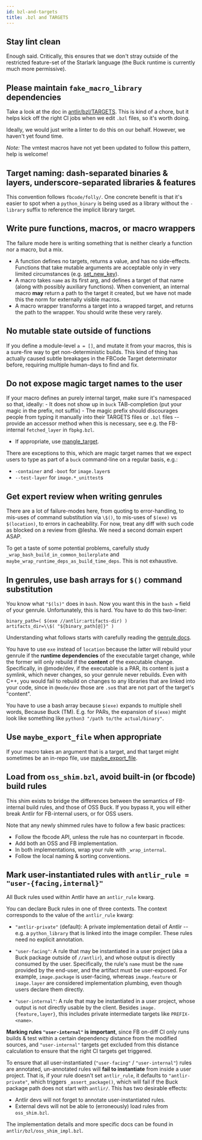 ```yaml
---
id: bzl-and-targets
title: .bzl and TARGETS
---
```


## Stay lint clean

Enough said. Critically, this ensures that we don't stray outside of the
restricted feature-set of the Starlark language (the Buck runtime is
currently much more permissive).

## Please maintain `fake_macro_library` dependencies

Take a look at the doc in [antlir/bzl/TARGETS](
https://github.com/facebookincubator/antlir/blob/master/antlir/bzl/BUCK#L4
).
This is kind of a chore, but it helps kick off the right CI jobs when we edit
`.bzl` files, so it's worth doing.

Ideally, we would just write a linter to do this on our behalf. However,
we haven't yet found time.

*Note:* The vmtest macros have not yet been updated to follow this pattern, help
is welcome!

## Target naming: dash-separated binaries & layers, underscore-separated libraries & features

This convention follows `fbcode/folly/`. One concrete benefit is that it's
easier to spot when a `python_binary` is being used as a library without the
`-library` suffix to reference the implicit library target.

## Write pure functions, macros, or macro wrappers

The failure mode here is writing something that is neither clearly a
function nor a macro, but a mix.

-   A function defines no targets, returns a value, and has no side-effects.
    Functions that take mutable arguments are acceptable only in very limited
    circumstances (e.g. [set_new_key](
    https://github.com/facebookincubator/antlir/blob/master/antlir/common.py#L69
    )).
-   A macro takes `name` as its first arg, and defines a target of that name
    (along with possibly auxiliary functions). When convenient, an internal
    macro **may** return a path to the target it created, but we have not made
    this the norm for externally visible macros.
-   A macro wrapper transforms a target into a wrapped target, and returns the
    path to the wrapper. You should write these very rarely.

## No mutable state outside of functions

If you define a module-level `a = []`, and mutate it from your macros, this is a
sure-fire way to get non-deterministic builds. This kind of thing has actually
caused subtle breakages in the FBCode Target determinator before, requiring
multiple human-days to find and fix.

## Do not expose magic target names to the user

If your macro defines an purely internal target, make sure it's namespaced so
that, ideally: - It does not show up in `buck` TAB-completion (put your magic in
the prefix, not suffix) - The magic prefix should discourages people from typing
it manually into their TARGETS files or `.bzl` files -- provide an accessor
method when this is necessary, see e.g.  the FB-internal `fetched_layer` in
`fbpkg.bzl`.

  - If appropriate, use [mangle_target](
    https://github.com/facebookincubator/antlir/blob/master/antlir/bzl/target_helpers.bzl#L32
    ).

There are exceptions to this, which are magic target names that we expect users
to type as part of a `buck` command-line on a regular basis, e.g.:
  - `-container` and `-boot` for `image.layer`s
  - `--test-layer` for `image.*_unittest`s

## Get expert review when writing genrules

There are a lot of failure-modes here, from quoting to error-handling, to
mis-uses of command substitution via `\$()`, to mis-uses of `$(exe)` vs
`$(location)`, to errors in cacheability. For now, treat any diff with such code
as blocked on a review from @lesha. We need a second domain expert ASAP.

To get a taste of some potential problems, carefully study
`_wrap_bash_build_in_common_boilerplate` and
`maybe_wrap_runtime_deps_as_build_time_deps`. This is not exhaustive.

## In genrules, use bash arrays for `$()` command substitution

You know what `"$(ls)"` does in `bash`. Now you want this in the `bash =` field
of your genrule. Unfortunately, this is hard. You have to do this two-liner:

```
binary_path=( $(exe //antlir:artifacts-dir) )
artifacts_dir=\\$( "${binary_path[@]}" )
```

Understanding what follows starts with carefully reading the
[genrule docs](https://buck.build/rule/genrule.html).

You have to use `exe` instead of `location` because the latter will rebuild your
genrule if the **runtime dependencies** of the executable target change, while
the former will only rebuild if the **content** of the executable change.
Specifically, in @mode/dev, if the executable is a PAR, its content is just a
symlink, which never changes, so your genrule never rebuilds. Even with C++, you
would fail to rebuild on changes to any libraries that are linked into your
code, since in `@mode/dev` those are `.so`s that are not part of the target's
"content".

You have to use a bash array because `$(exe)` expands to multiple shell words,
Because Buck (TM). E.g. for PARs, the expansion of `$(exe)` might look like
something like `python3 "/path to/the actual/binary"`.

## Use `maybe_export_file` when appropriate

If your macro takes an argument that is a target, and that target might
sometimes be an in-repo file, use [maybe_export_file](
https://github.com/facebookincubator/antlir/blob/master/antlir/bzl/maybe_export_file.bzl
).

## Load from `oss_shim.bzl`, avoid built-in (or fbcode) build rules

This shim exists to bridge the differences between the semantics of
FB-internal build rules, and those of OSS Buck.  If you bypass it, you will
either break Antlir for FB-internal users, or for OSS users.

Note that any newly shimmed rules have to follow a few basic practices:
 - Follow the fbcode API, unless the rule has no counterpart in fbcode.
 - Add both an OSS and FB implementation.
 - In both implementations, wrap your rule with `_wrap_internal`.
 - Follow the local naming & sorting conventions.

## Mark user-instantiated rules with `antlir_rule = "user-{facing,internal}"`

All Buck rules used within Antlir have an `antlir_rule` kwarg.

You can declare Buck rules in one of three contexts.  The context
corresponds to the value of the `antlir_rule` kwarg:

 - `"antlir-private"` (default): A private implementation detail of Antlir --
   e.g.  a `python_library` that is linked into the image compiler.  These
   rules need no explicit annotation.

 - `"user-facing"`: A rule that may be instantiated in a user project (aka
   a Buck package outside of `//antlir`), and whose output is directly
   consumed by the user.  Specifically, the rule's `name` must be the `name`
   provided by the end-user, and the artifact must be user-exposed.  For
   example, `image.package` is user-facing, whereas `image.feature` or
   `image.layer` are considered implementation plumbing, even though users
   declare them directly.

 - `"user-internal"`: A rule that may be instantiated in a user project,
   whose output is not directly usable by the client.  Besides
   `image.{feature,layer}`, this includes private intermediate targets like
   `PREFIX-<name>`.

**Marking rules `"user-internal"` is important**, since FB on-diff CI only
runs builds & test within a certain dependency distance from the modified
sources, and `"user-internal"` targets get excluded from this distance
calculation to ensure that the right CI targets get triggered.

To ensure that all user-instantiated (`"user-facing"` / `"user-internal"`)
rules are annotated, un-annotated rules will **fail to instantiate** from
inside a user project.  That is, if your rule doesn't set `antlir_rule`, it
defaults to `"antlir-private"`, which triggers `_assert_package()`, which
will fail if the Buck package path does not start with `antlir/`. This
has two desirable effects:
 - Antlir devs will not forget to annotate user-instantiated rules.
 - External devs will not be able to (erroneously) load rules from
   `oss_shim.bzl`.

The implementation details and more specific docs can be found in
`antlir/bzl/oss_shim_impl.bzl`.
